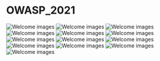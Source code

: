 # OWASP_2021

<img src="owasp top 10_page-0001.jpg;" alt="Welcome images" />

<img src="https://github.com/rajeevranjancom/OWASP_2021/blob/main/owasp%20top%2010_page-0002.jpg;" style="max-width: 100%;" alt="Welcome images" />

<img src="https://github.com/rajeevranjancom/OWASP_2021/blob/main/owasp%20top%2010_page-0003.jpg;" style="max-width: 100%;" alt="Welcome images" />

<img src="https://github.com/rajeevranjancom/OWASP_2021/blob/main/owasp%20top%2010_page-0004.jpg;" style="max-width: 100%;" alt="Welcome images" />

<img src="https://github.com/rajeevranjancom/OWASP_2021/blob/main/owasp%20top%2010_page-0005.jpg;" style="max-width: 100%;" alt="Welcome images" />

<img src="https://github.com/rajeevranjancom/OWASP_2021/blob/main/owasp%20top%2010_page-0006.jpg;" style="max-width: 100%;" alt="Welcome images" />

<img src="https://github.com/rajeevranjancom/OWASP_2021/blob/main/owasp%20top%2010_page-0007.jpg;" style="max-width: 100%;" alt="Welcome images" />

<img src="https://github.com/rajeevranjancom/OWASP_2021/blob/main/owasp%20top%2010_page-0008.jpg;" style="max-width: 100%;" alt="Welcome images" />

<img src="https://github.com/rajeevranjancom/OWASP_2021/blob/main/owasp%20top%2010_page-0009.jpg;" style="max-width: 100%;" alt="Welcome images" />

<img src="https://github.com/rajeevranjancom/OWASP_2021/blob/main/owasp%20top%2010_page-0010.jpg;" style="max-width: 100%;" alt="Welcome images" />

<img src="https://github.com/rajeevranjancom/OWASP_2021/blob/main/owasp%20top%2010_page-0011.jpg;" style="max-width: 100%;" alt="Welcome images" />

<img src="https://github.com/rajeevranjancom/OWASP_2021/blob/main/owasp%20top%2010_page-0012.jpg;" style="max-width: 100%;" alt="Welcome images" />

<img src="https://github.com/rajeevranjancom/OWASP_2021/blob/main/owasp%20top%2010_page-0013.jpg;" style="max-width: 100%;" alt="Welcome images" />

